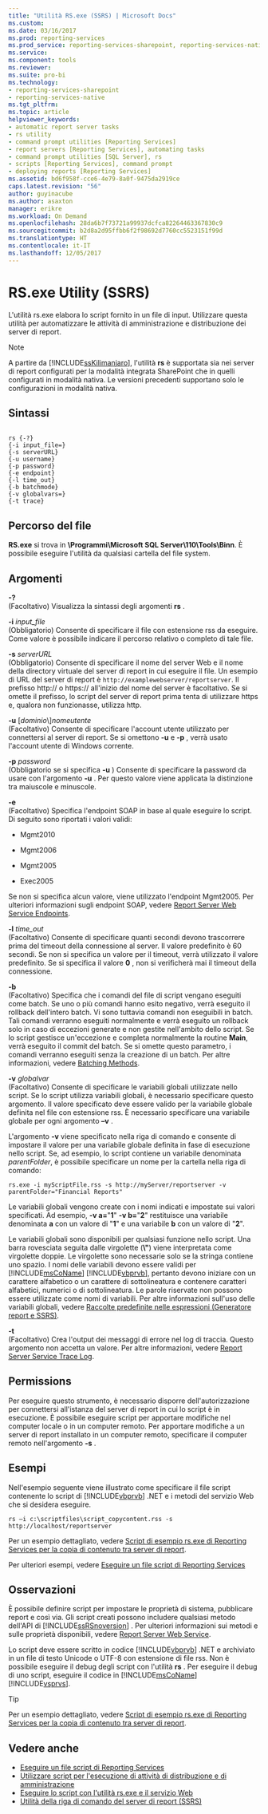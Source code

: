 ```yaml
---
title: "Utilità RS.exe (SSRS) | Microsoft Docs"
ms.custom: 
ms.date: 03/16/2017
ms.prod: reporting-services
ms.prod_service: reporting-services-sharepoint, reporting-services-native
ms.service: 
ms.component: tools
ms.reviewer: 
ms.suite: pro-bi
ms.technology:
- reporting-services-sharepoint
- reporting-services-native
ms.tgt_pltfrm: 
ms.topic: article
helpviewer_keywords:
- automatic report server tasks
- rs utility
- command prompt utilities [Reporting Services]
- report servers [Reporting Services], automating tasks
- command prompt utilities [SQL Server], rs
- scripts [Reporting Services], command prompt
- deploying reports [Reporting Services]
ms.assetid: bd6f958f-cce6-4e79-8a0f-9475da2919ce
caps.latest.revision: "56"
author: guyinacube
ms.author: asaxton
manager: erikre
ms.workload: On Demand
ms.openlocfilehash: 28da6b7f73721a99937dcfca82264463367830c9
ms.sourcegitcommit: b2d8a2d95ffbb6f2f98692d7760cc5523151f99d
ms.translationtype: HT
ms.contentlocale: it-IT
ms.lasthandoff: 12/05/2017
---
```

# <a name="rsexe-utility-ssrs"></a>RS.exe Utility (SSRS)
  L'utilità rs.exe elabora lo script fornito in un file di input. Utilizzare questa utilità per automatizzare le attività di amministrazione e distribuzione dei server di report.  
  
> [!NOTE]  
>  A partire da [!INCLUDE[ssKilimanjaro](../../includes/sskilimanjaro-md.md)], l'utilità **rs** è supportata sia nei server di report configurati per la modalità integrata SharePoint che in quelli configurati in modalità nativa. Le versioni precedenti supportano solo le configurazioni in modalità nativa.  
  
## <a name="syntax"></a>Sintassi  
  
```  
  
rs {-?}  
{-i input_file=}  
{-s serverURL}  
{-u username}  
{-p password}  
{-e endpoint}  
{-l time_out}  
{-b batchmode}  
{-v globalvars=}  
{-t trace}  
```  
  
##  <a name="bkmk_filelocation"></a> Percorso del file  
 **RS.exe** si trova in **\Programmi\Microsoft SQL Server\110\Tools\Binn**. È possibile eseguire l'utilità da qualsiasi cartella del file system.  
  
##  <a name="bkmk_arguments"></a> Argomenti  
 **-?**  
 (Facoltativo) Visualizza la sintassi degli argomenti **rs** .  
  
 **-i** *input_file*  
 (Obbligatorio) Consente di specificare il file con estensione rss da eseguire. Come valore è possibile indicare il percorso relativo o completo di tale file.  
  
 **-s** *serverURL*  
 (Obbligatorio) Consente di specificare il nome del server Web e il nome della directory virtuale del server di report in cui eseguire il file. Un esempio di URL del server di report è `http://examplewebserver/reportserver`. Il prefisso http:// o https:// all'inizio del nome del server è facoltativo. Se si omette il prefisso, lo script del server di report prima tenta di utilizzare https e, qualora non funzionasse, utilizza http.  
  
 **-u** [*dominio*\\]*nomeutente*  
 (Facoltativo) Consente di specificare l'account utente utilizzato per connettersi al server di report. Se si omettono **-u** e **-p** , verrà usato l'account utente di Windows corrente.  
  
 **-p** *password*  
 (Obbligatorio se si specifica **-u** ) Consente di specificare la password da usare con l'argomento **-u** . Per questo valore viene applicata la distinzione tra maiuscole e minuscole.  
  
 **-e**  
 (Facoltativo) Specifica l'endpoint SOAP in base al quale eseguire lo script. Di seguito sono riportati i valori validi:  
  
-   Mgmt2010  
  
-   Mgmt2006  
  
-   Mgmt2005  
  
-   Exec2005  
  
 Se non si specifica alcun valore, viene utilizzato l'endpoint Mgmt2005. Per ulteriori informazioni sugli endpoint SOAP, vedere [Report Server Web Service Endpoints](../../reporting-services/report-server-web-service/methods/report-server-web-service-endpoints.md).  
  
 **-l** *time_out*  
 (Facoltativo) Consente di specificare quanti secondi devono trascorrere prima del timeout della connessione al server. Il valore predefinito è 60 secondi. Se non si specifica un valore per il timeout, verrà utilizzato il valore predefinito. Se si specifica il valore **0** , non si verificherà mai il timeout della connessione.  
  
 **-b**  
 (Facoltativo) Specifica che i comandi del file di script vengano eseguiti come batch. Se uno o più comandi hanno esito negativo, verrà eseguito il rollback dell'intero batch. Vi sono tuttavia comandi non eseguibili in batch. Tali comandi verranno eseguiti normalmente e verrà eseguito un rollback solo in caso di eccezioni generate e non gestite nell'ambito dello script. Se lo script gestisce un'eccezione e completa normalmente la routine **Main**, verrà eseguito il commit del batch. Se si omette questo parametro, i comandi verranno eseguiti senza la creazione di un batch. Per altre informazioni, vedere [Batching Methods](../../reporting-services/report-server-web-service-net-framework-soap-headers/batching-methods.md).  
  
 **-v** *globalvar*  
 (Facoltativo) Consente di specificare le variabili globali utilizzate nello script. Se lo script utilizza variabili globali, è necessario specificare questo argomento. Il valore specificato deve essere valido per la variabile globale definita nel file con estensione rss. È necessario specificare una variabile globale per ogni argomento **–v** .  
  
 L'argomento **-v** viene specificato nella riga di comando e consente di impostare il valore per una variabile globale definita in fase di esecuzione nello script. Se, ad esempio, lo script contiene un variabile denominata *parentFolder*, è possibile specificare un nome per la cartella nella riga di comando:  
  
 `rs.exe -i myScriptFile.rss -s http://myServer/reportserver -v parentFolder="Financial Reports"`  
  
 Le variabili globali vengono create con i nomi indicati e impostate sui valori specificati. Ad esempio, **-v a=**"**1**" **-v b=**"**2**" restituisce una variabile denominata **a** con un valore di "**1**" e una variabile **b** con un valore di "**2**".  
  
 Le variabili globali sono disponibili per qualsiasi funzione nello script. Una barra rovesciata seguita dalle virgolette (**\\"**) viene interpretata come virgolette doppie. Le virgolette sono necessarie solo se la stringa contiene uno spazio. I nomi delle variabili devono essere validi per [!INCLUDE[msCoName](../../includes/msconame-md.md)] [!INCLUDE[vbprvb](../../includes/vbprvb-md.md)], pertanto devono iniziare con un carattere alfabetico o un carattere di sottolineatura e contenere caratteri alfabetici, numerici o di sottolineatura. Le parole riservate non possono essere utilizzate come nomi di variabili. Per altre informazioni sull'uso delle variabili globali, vedere [Raccolte predefinite nelle espressioni &#40;Generatore report e SSRS&#41;](../../reporting-services/report-design/built-in-collections-in-expressions-report-builder.md).  
  
 **-t**  
 (Facoltativo) Crea l'output dei messaggi di errore nel log di traccia. Questo argomento non accetta un valore. Per altre informazioni, vedere [Report Server Service Trace Log](../../reporting-services/report-server/report-server-service-trace-log.md).  
  
##  <a name="bkmk_permissions"></a> Permissions  
 Per eseguire questo strumento, è necessario disporre dell'autorizzazione per connettersi all'istanza del server di report in cui lo script è in esecuzione. È possibile eseguire script per apportare modifiche nel computer locale o in un computer remoto. Per apportare modifiche a un server di report installato in un computer remoto, specificare il computer remoto nell'argomento **-s** .  
  
##  <a name="bkmk_examples"></a> Esempi  
 Nell'esempio seguente viene illustrato come specificare il file script contenente lo script di [!INCLUDE[vbprvb](../../includes/vbprvb-md.md)] .NET e i metodi del servizio Web che si desidera eseguire.  
  
```  
rs –i c:\scriptfiles\script_copycontent.rss -s http://localhost/reportserver  
```  
  
 Per un esempio dettagliato, vedere [Script di esempio rs.exe di Reporting Services per la copia di contenuto tra server di report](../../reporting-services/tools/sample-reporting-services-rs-exe-script-to-copy-content-between-report-servers.md).  
  
 Per ulteriori esempi, vedere [Eseguire un file script di Reporting Services](../../reporting-services/tools/run-a-reporting-services-script-file.md)  
  
## <a name="remarks"></a>Osservazioni  
 È possibile definire script per impostare le proprietà di sistema, pubblicare report e così via. Gli script creati possono includere qualsiasi metodo dell'API di [!INCLUDE[ssRSnoversion](../../includes/ssrsnoversion-md.md)] . Per ulteriori informazioni sui metodi e sulle proprietà disponibili, vedere [Report Server Web Service](../../reporting-services/report-server-web-service/report-server-web-service.md).  
  
 Lo script deve essere scritto in codice [!INCLUDE[vbprvb](../../includes/vbprvb-md.md)] .NET e archiviato in un file di testo Unicode o UTF-8 con estensione di file rss. Non è possibile eseguire il debug degli script con l'utilità **rs** . Per eseguire il debug di uno script, eseguire il codice in [!INCLUDE[msCoName](../../includes/msconame-md.md)] [!INCLUDE[vsprvs](../../includes/vsprvs-md.md)].  
  
> [!TIP]  
>  Per un esempio dettagliato, vedere [Script di esempio rs.exe di Reporting Services per la copia di contenuto tra server di report](../../reporting-services/tools/sample-reporting-services-rs-exe-script-to-copy-content-between-report-servers.md).  
  
## <a name="see-also"></a>Vedere anche  
- [Eseguire un file script di Reporting Services](../../reporting-services/tools/run-a-reporting-services-script-file.md)   
- [Utilizzare script per l'esecuzione di attività di distribuzione e di amministrazione](../../reporting-services/tools/script-deployment-and-administrative-tasks.md)   
- [Eseguire lo script con l'utilità rs.exe e il servizio Web](../../reporting-services/tools/script-with-the-rs-exe-utility-and-the-web-service.md)   
- [Utilità della riga di comando del server di report &#40;SSRS&#41;](../../reporting-services/tools/report-server-command-prompt-utilities-ssrs.md)  
  
  
